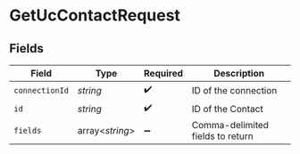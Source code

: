 # GetUcContactRequest


## Fields

| Field                            | Type                             | Required                         | Description                      |
| -------------------------------- | -------------------------------- | -------------------------------- | -------------------------------- |
| `connectionId`                   | *string*                         | :heavy_check_mark:               | ID of the connection             |
| `id`                             | *string*                         | :heavy_check_mark:               | ID of the Contact                |
| `fields`                         | array<*string*>                  | :heavy_minus_sign:               | Comma-delimited fields to return |